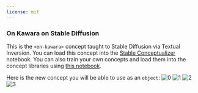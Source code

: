 ```yaml
---
license: mit
---
```

### On Kawara on Stable Diffusion
This is the `<on-kawara>` concept taught to Stable Diffusion via Textual Inversion. You can load this concept into the [Stable Conceptualizer](https://colab.research.google.com/github/huggingface/notebooks/blob/main/diffusers/stable_conceptualizer_inference.ipynb) notebook. You can also train your own concepts and load them into the concept libraries using [this notebook](https://colab.research.google.com/github/huggingface/notebooks/blob/main/diffusers/sd_textual_inversion_training.ipynb).

Here is the new concept you will be able to use as an `object`:
![<on-kawara> 0](https://huggingface.co/sd-concepts-library/on-kawara/resolve/main/concept_images/1.jpeg)
![<on-kawara> 1](https://huggingface.co/sd-concepts-library/on-kawara/resolve/main/concept_images/0.jpeg)
![<on-kawara> 2](https://huggingface.co/sd-concepts-library/on-kawara/resolve/main/concept_images/2.jpeg)
![<on-kawara> 3](https://huggingface.co/sd-concepts-library/on-kawara/resolve/main/concept_images/3.jpeg)

